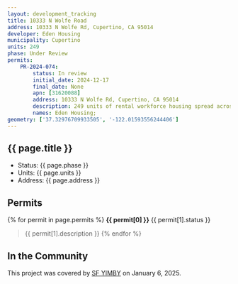 ```yaml
---
layout: development_tracking
title: 10333 N Wolfe Road
address: 10333 N Wolfe Rd, Cupertino, CA 95014
developer: Eden Housing
municipality: Cupertino
units: 249
phase: Under Review
permits:
    PR-2024-074:
        status: In review
        initial_date: 2024-12-17
        final_date: None
        apn: [31620088]
        address: 10333 N Wolfe Rd, Cupertino, CA 95014
        description: 249 units of rental workforce housing spread across seven buildings on a 5.16-acre parcel. The project will include 219 parking spaces split across surface parking and a concrete parking podium. The project will also contain a variety of outdoor spaces and a portion of the Tamien Innu bicycle-pedestrian trail.
        names: Eden Housing;
geometry: ['37.32976709933505', '-122.01593556244406']
---
```


## {{ page.title }}

- Status: {{ page.phase }}
- Units: {{ page.units }}
- Address: {{ page.address }}

## Permits

{% for permit in page.permits %}
  **{{ permit[0] }}** <span class="tag">{{ permit[1].status }}</span>
  >{{ permit[1].description }}
{% endfor %}

## In the Community

This project was covered by [SF YIMBY](https://sfyimby.com/2025/01/preliminary-permits-for-freeway-adjacent-housing-in-cupertino.html) on January 6, 2025.